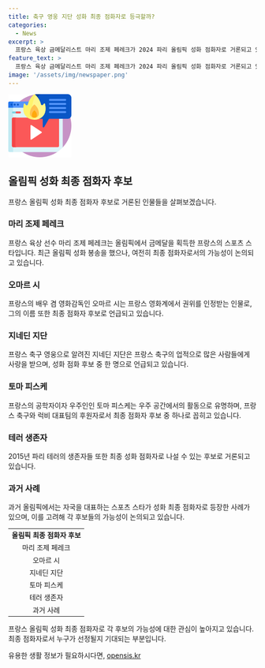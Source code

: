 ```yaml
---
title: 축구 영웅 지단 성화 최종 점화자로 등극할까?
categories:
  - News
excerpt: >
  프랑스 육상 금메달리스트 마리 조제 페레크가 2024 파리 올림픽 성화 점화자로 거론되고 있습니다. 이전의 최종 성화 점화자 후보들과 함께, 2015년 파리 테러 생존자들 또한 가능성이 언급되고 있습니다. 최종 점화자로는 대표적인 스포츠 스타가 나선 사례도 있었는데, 특히 중국의 경우 인권 문제에 대한 비난에 대응하기 위해 출신지역 출신의 선수를 성화 점화자로 선발한 것으로 보입니다.
feature_text: >
  프랑스 육상 금메달리스트 마리 조제 페레크가 2024 파리 올림픽 성화 점화자로 거론되고 있습니다. 이전의 최종 성화 점화자 후보들과 함께, 2015년 파리 테러 생존자들 또한 가능성이 언급되고 있습니다. 최종 점화자로는 대표적인 스포츠 스타가 나선 사례도 있었는데, 특히 중국의 경우 인권 문제에 대한 비난에 대응하기 위해 출신지역 출신의 선수를 성화 점화자로 선발한 것으로 보입니다.
image: '/assets/img/newspaper.png'
---
```


<p><img src="/assets/img/news.png" alt="rentncar 속보" /></p>

<h2 data-ke-size="size26">올림픽 성화 최종 점화자 후보</h2>

<p data-ke-size="size16">프랑스 올림픽 성화 최종 점화자 후보로 거론된 인물들을 살펴보겠습니다.</p>

<h3>마리 조제 페레크</h3>

<p data-ke-size="size16">프랑스 육상 선수 마리 조제 페레크는 올림픽에서 금메달을 획득한 프랑스의 스포츠 스타입니다. 최근 올림픽 성화 봉송을 했으나, 여전히 최종 점화자로서의 가능성이 논의되고 있습니다.</p>

<h3>오마르 시</h3>

<p data-ke-size="size16">프랑스의 배우 겸 영화감독인 오마르 시는 프랑스 영화계에서 권위를 인정받는 인물로, 그의 이름 또한 최종 점화자 후보로 언급되고 있습니다.</p>

<h3>지네딘 지단</h3>

<p data-ke-size="size16">프랑스 축구 영웅으로 알려진 지네딘 지단은 프랑스 축구의 업적으로 많은 사람들에게 사랑을 받으며, 성화 점화 후보 중 한 명으로 언급되고 있습니다.</p>

<h3>토마 피스케</h3>

<p data-ke-size="size16">프랑스의 공학자이자 우주인인 토마 피스케는 우주 공간에서의 활동으로 유명하며, 프랑스 축구와 럭비 대표팀의 후원자로서 최종 점화자 후보 중 하나로 꼽히고 있습니다.</p>

<h3>테러 생존자</h3>

<p data-ke-size="size16">2015년 파리 테러의 생존자들 또한 최종 성화 점화자로 나설 수 있는 후보로 거론되고 있습니다.</p>

<h3>과거 사례</h3>

<p data-ke-size="size16">과거 올림픽에서는 자국을 대표하는 스포츠 스타가 성화 최종 점화자로 등장한 사례가 있으며, 이를 고려해 각 후보들의 가능성이 논의되고 있습니다.</p>

<table>
    <tr>
        <td style="text-align: center; height: 17px;"><b>올림픽 최종 점화자 후보</b></td>
    </tr>
    <tr>
        <td style="text-align: center; height: 17px;">마리 조제 페레크</td>
    </tr>
    <tr>
        <td style="text-align: center; height: 17px;">오마르 시</td>
    </tr>
    <tr>
        <td style="text-align: center; height: 17px;">지네딘 지단</td>
    </tr>
    <tr>
        <td style="text-align: center; height: 17px;">토마 피스케</td>
    </tr>
    <tr>
        <td style="text-align: center; height: 17px;">테러 생존자</td>
    </tr>
    <tr>
        <td style="text-align: center; height: 17px;">과거 사례</td>
    </tr>
</table>

<p data-ke-size="size16">프랑스 올림픽 성화 최종 점화자로 각 후보의 가능성에 대한 관심이 높아지고 있습니다. 최종 점화자로서 누구가 선정될지 기대되는 부분입니다.</p>
유용한 생활 정보가 필요하시다면, <a href="https://opensis.kr" rel="dofollow">opensis.kr</a>


